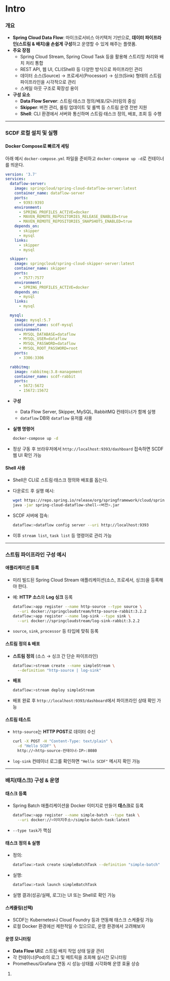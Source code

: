 # Intro

### 개요

* **Spring Cloud Data Flow**: 마이크로서비스 아키텍처 기반으로, **데이터 파이프라인(스트림 & 배치)을 손쉽게 구성**하고 운영할 수 있게 해주는 플랫폼.
* **주요 장점**
  * Spring Cloud Stream, Spring Cloud Task 등을 활용해 스트리밍 처리와 배치 처리 통합
  * REST API, 웹 UI, CLI(Shell) 등 다양한 방식으로 파이프라인 관리
  * 데이터 소스(Source) → 프로세서(Processor) → 싱크(Sink) 형태의 스트림 파이프라인을 시각적으로 관리
  * 스케일 아웃 구조로 확장성 용이
* **구성 요소**
  * **Data Flow Server**: 스트림·태스크 정의/배포/모니터링의 중심
  * **Skipper**: 버전 관리, 롤링 업데이트 및 롤백 등 스트림 운영 전반 지원
  * **Shell**: CLI 환경에서 서버와 통신하며 스트림·태스크 정의, 배포, 조회 등 수행

***

### SCDF 로컬 설치 및 실행

#### Docker Compose로 빠르게 세팅

아래 예시 `docker-compose.yml` 파일을 준비하고 `docker-compose up -d`로 컨테이너를 띄운다.

```yaml
version: '3.7'
services:
  dataflow-server:
    image: springcloud/spring-cloud-dataflow-server:latest
    container_name: dataflow-server
    ports:
      - 9393:9393
    environment:
      - SPRING_PROFILES_ACTIVE=docker
      - MAVEN_REMOTE_REPOSITORIES_RELEASE_ENABLED=true
      - MAVEN_REMOTE_REPOSITORIES_SNAPSHOTS_ENABLED=true
    depends_on:
      - skipper
      - mysql
    links:
      - skipper
      - mysql

  skipper:
    image: springcloud/spring-cloud-skipper-server:latest
    container_name: skipper
    ports:
      - 7577:7577
    environment:
      - SPRING_PROFILES_ACTIVE=docker
    depends_on:
      - mysql
    links:
      - mysql

  mysql:
    image: mysql:5.7
    container_name: scdf-mysql
    environment:
      - MYSQL_DATABASE=dataflow
      - MYSQL_USER=dataflow
      - MYSQL_PASSWORD=dataflow
      - MYSQL_ROOT_PASSWORD=root
    ports:
      - 3306:3306

  rabbitmq:
    image: rabbitmq:3.8-management
    container_name: scdf-rabbit
    ports:
      - 5672:5672
      - 15672:15672
```

* **구성**
  * Data Flow Server, Skipper, MySQL, RabbitMQ 컨테이너가 함께 실행
  * `dataflow` DB와 `dataflow` 유저를 사용
*   **실행 명령어**

    ```bash
    docker-compose up -d
    ```
* 정상 구동 후 브라우저에서 `http://localhost:9393/dashboard` 접속하면 SCDF 웹 UI 확인 가능

#### Shell 사용

* Shell은 CLI로 스트림·태스크 정의와 배포를 돕는다.
*   다운로드 후 실행 예시:

    ```bash
    wget https://repo.spring.io/release/org/springframework/cloud/spring-cloud-dataflow-shell/<버전>/spring-cloud-dataflow-shell-<버전>.jar
    java -jar spring-cloud-dataflow-shell-<버전>.jar
    ```
*   SCDF 서버에 접속:

    ```bash
    dataflow:>dataflow config server --uri http://localhost:9393
    ```
* 이후 `stream list`, `task list` 등 명령어로 관리 가능

***

### 스트림 파이프라인 구성 예시

#### 애플리케이션 등록

* 미리 빌드된 Spring Cloud Stream 애플리케이션(소스, 프로세서, 싱크)을 등록해야 한다.
*   예: **HTTP 소스**와 **Log 싱크** 등록

    ```bash
    dataflow:>app register --name http-source --type source \
      --uri docker://springcloudstream/http-source-rabbit:3.2.2
    dataflow:>app register --name log-sink --type sink \
      --uri docker://springcloudstream/log-sink-rabbit:3.2.2
    ```
* `source`, `sink`, `processor` 등 타입에 맞춰 등록

#### 스트림 정의 & 배포

*   **스트림 정의** (소스 → 싱크 간 단순 파이프라인)

    ```bash
    dataflow:>stream create --name simpleStream \
      --definition "http-source | log-sink"
    ```
*   **배포**

    ```bash
    dataflow:>stream deploy simpleStream
    ```
* 배포 완료 후 `http://localhost:9393/dashboard`에서 파이프라인 상태 확인 가능

#### 스트림 테스트

*   `http-source`는 **HTTP POST**로 데이터 수신

    ```bash
    curl -X POST -H "Content-Type: text/plain" \
      -d "Hello SCDF" \
      http://<http-source-컨테이너-IP>:8080
    ```
* `log-sink` 컨테이너 로그를 확인하면 `"Hello SCDF"` 메시지 확인 가능

***

### 배치(태스크) 구성 & 운영

#### 태스크 등록

*   Spring Batch 애플리케이션을 Docker 이미지로 만들어 **태스크**로 등록

    ```bash
    dataflow:>app register --name simple-batch --type task \
      --uri docker://<이미지주소>/simple-batch-task:latest
    ```
* `--type task`가 핵심

#### 태스크 정의 & 실행

*   정의:

    ```bash
    dataflow:>task create simpleBatchTask --definition "simple-batch"
    ```
*   실행:

    ```bash
    dataflow:>task launch simpleBatchTask
    ```
* 실행 결과(성공/실패, 로그)는 UI 또는 Shell로 확인 가능

#### 스케줄링(선택)

* SCDF는 Kubernetes나 Cloud Foundry 등과 연동해 태스크 스케줄링 가능
* 로컬 Docker 환경에선 제한적일 수 있으므로, 운영 환경에서 고려해보자

#### 운영 모니터링

* **Data Flow UI**로 스트림·배치 작업 상태 일괄 관리
* 각 컨테이너(Pod)의 로그 및 메트릭을 조회해 실시간 모니터링
* Prometheus/Grafana 연동 시 성능·상태를 시각화해 운영 효율 상승

1.
